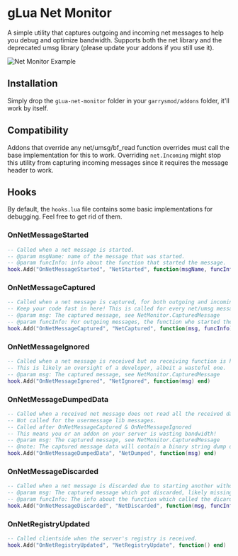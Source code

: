 
# gLua Net Monitor
A simple utility that captures outgoing and incoming net messages to help you debug and optimize bandwidth.
Supports both the net library and the deprecated umsg library (please update your addons if you still use it).

![Net Monitor Example](https://i.imgur.com/nGGLrVG.png)

## Installation

Simply drop the `gLua-net-monitor` folder in your `garrysmod/addons` folder, it'll work by itself.

## Compatibility
Addons that override any net/umsg/bf_read function overrides must call the base implementation for this to work.
Overriding `net.Incoming` might stop this utility from capturing incoming messages since it requires the message header to work.

## Hooks
By default, the `hooks.lua` file contains some basic implementations for debugging. Feel free to get rid of them.

### OnNetMessageStarted
```lua
-- Called when a net message is started.
-- @param msgName: name of the message that was started.
-- @param funcInfo: info about the function that started the message.
hook.Add("OnNetMessageStarted", "NetStarted", function(msgName, funcInfo) end)
```

### OnNetMessageCaptured

```lua
-- Called when a net message is captured, for both outgoing and incoming messages.
-- Keep your code fast in here! This is called for every net/umsg message.
-- @param msg: The captured message, see NetMonitor.CapturedMessage
-- @param funcInfo: For outgoing messages, the function who started the message.
hook.Add("OnNetMessageCaptured", "NetCaptured", function(msg, funcInfo) end)
```

### OnNetMessageIgnored
```lua
-- Called when a net message is received but no receiving function is hooked.
-- This is likely an oversight of a developer, albeit a wasteful one.
-- @param msg: The captured message, see NetMonitor.CapturedMessage
hook.Add("OnNetMessageIgnored", "NetIgnored", function(msg) end)
```

### OnNetMessageDumpedData
```lua
-- Called when a received net message does not read all the received data.
-- Not called for the usermessage lib messages.
-- Called after OnNetMessageCaptured & OnNetMessageIgnored
-- This means you or an addon on your server is wasting bandwidth!
-- @param msg: The captured message, see NetMonitor.CapturedMessage
-- @note: The captured message data will contain a binary string dump of the remaining data.
hook.Add("OnNetMessageDumpedData", "NetDumped", function(msg) end)
```

### OnNetMessageDiscarded
```lua
-- Called when a net message is discarded due to starting another without finishing the current one.
-- @param msg: The captured message which got discarded, likely missing some information.
-- @param funcInfo: The info about the function which called the dicarded message's net.Start() 
hook.Add("OnNetMessageDiscarded", "NetDiscarded", function(msg, funcInfo) end)
```

### OnNetRegistryUpdated
```lua
-- Called clientside when the server's registry is received.
hook.Add("OnNetRegistryUpdated", "NetRegistryUpdate", function() end)
```